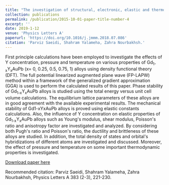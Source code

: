 ```yaml
---
title: "The investigation of structural, electronic, elastic and thermodynamic properties of Gd<sub>1-x</sub>Y<sub>x</sub>AuPb alloys: A first principle study"
collection: publications
permalink: /publication/2015-10-01-paper-title-number-4
excerpt: ''
date: 2019-1-12
venue: 'Physics Letters A'
paperurl: 'https://doi.org/10.1016/j.jmmm.2018.07.086'
citation: 'Parviz Saeidi, Shahram Yalameha, Zahra Nourbakhsh.'
---
```

First principle calculations have been employed to investigate the effects of Y concentration, pressure and temperature on various properties of Gd<sub>1-x</sub>Y<sub>x</sub>AuPb (x= 0, 0.25, 0.5, 0.75, 1) alloys using density functional theory (DFT). The full potential linearized augmented plane wave (FP-LAPW) method within a framework of the generalized gradient approximation (GGA) is used to perform the calculated results of this paper. Phase stability of Gd<sub>1-x</sub>Y<sub>x</sub>AuPb alloys is studied using the total energy versus unit cell volume calculations. The equilibrium lattice parameters of these alloys are in good agreement with the available experimental results. The mechanical stability of Gd1-xYxAuPb alloys is proved using elastic constants calculations. Also, the influence of Y concentration on elastic properties of Gd<sub>1-x</sub>Y<sub>x</sub>AuPb alloys such as Young's modulus, shear modulus, Poisson's ratio and anisotropy factor are investigated and analyzed. By considering both Pugh's ratio and Poisson's ratio, the ductility and brittleness of these alloys are studied. In addition, the total density of states and orbital's hybridizations of different atoms are investigated and discussed. Moreover, the effect of pressure and temperature on some important thermodynamic properties is investigated.

[Download paper here](https://doi.org/10.1016/j.jmmm.2018.07.086)

Recommended citation: Parviz Saeidi, Shahram Yalameha, Zahra Nourbakhsh, Physics Letters A 383 (2-3), 221-230.
